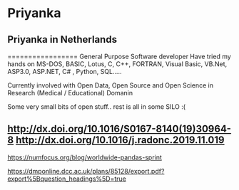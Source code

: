 # **Priyanka**
## Priyanka in Netherlands
=================
General Purpose Software developer 
Have tried my hands on MS-DOS, BASIC, Lotus, C, C++, FORTRAN, Visual Basic, VB.Net, ASP3.0, ASP.NET, C# , Python, SQL.....

Currently involved with Open Data, Open Source and Open Science in Research (Medical / Educational) Domanin

Some very small bits of open stuff.. rest is all in some SILO :(

http://dx.doi.org/10.1016/S0167-8140(19)30964-8
http://dx.doi.org/10.1016/j.radonc.2019.11.019
---
https://numfocus.org/blog/worldwide-pandas-sprint

https://dmponline.dcc.ac.uk/plans/85128/export.pdf?export%5Bquestion_headings%5D=true

